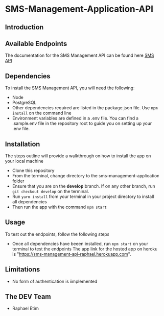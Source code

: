 # SMS-Management-Application-API


## Introduction 


## Available Endpoints
The documentation for the SMS Management API can be found here [SMS API ](https://documenter.getpostman.com/view/2052029/RznJnH7X#18699487-2b58-46e0-8bcf-453ee30aba59)


## Dependencies

To install the SMS Management API, you will need the following:
- Node
- PostgreSQL
- Other dependencies required are listed in the package.json file. Use `npm install` on the command line
- Environment variables are defined in a .env file. You can find a .sample.env file in the repository root to guide you on setting up your .env file.

## Installation

The steps outline will provide a walkthrough on how to install the app on your local machine

- Clone this repository
- From the terminal, change directory to the sms-management-application folder
- Ensure that you are on the **develop** branch. If on any other branch, run `git checkout develop` on the terminal.
-  Run `yarn install` from your terminal in your project directory to install all dependencies
-  Then run the app with the command `npm start`


## Usage
To test out the endpoints, follow the following steps
- Once all dependencies have beeen installed, run `npm start` on your terminal to test the endpoints
The app link for the hosted app on heroku is "https://sms-management-api-raphael.herokuapp.com".

## Limitations
- No form of authentication is iimplemented

## The DEV Team
- Raphael Etim
